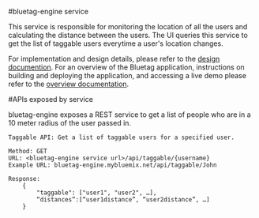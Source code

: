 #bluetag-engine service

This service is responsible for monitoring the location of all the users and calculating the distance between the users.  The UI queries this service to get the list of taggable users everytime a user's location changes.

For implementation and design details, please refer to the [design documention](../../../bluetag-docs/blob/master/bluetag-backend-implementation-details.md).  For an overview of the Bluetag application, instructions on building and deploying the application, and accessing a live demo please refer to the [overview documentation](../../../bluetag/blob/master/README.md).

#APIs exposed by service

bluetag-engine exposes a REST service to get a list of people who are in a 10 meter radius of the user passed in.

```
Taggable API: Get a list of taggable users for a specified user.

Method: GET
URL: <bluetag-engine service url>/api/taggable/{username}
Example URL: bluetag-engine.mybluemix.net/api/taggable/John

Response:
	{
		"taggable": ["user1", "user2", …],
		“distances”:[“user1distance”, “user2distance”, …]
	}
```